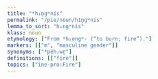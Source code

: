 ```yaml
---
title: "*h₁n̥gʷnís"
permalink: "/pie/noun/h1n̥gʷnís"
lemma_to_sort: "h₁ngʷnís"
klass: noun
etymology: ["From *h₁engʷ- (“to burn; fire”)."]
markers: [["m", "masculine gender"]]
synonyms: ["*péh₂wr̥"]
definitions: [["fire"]]
topics: ["ine-pro:Fire"]
---
```

